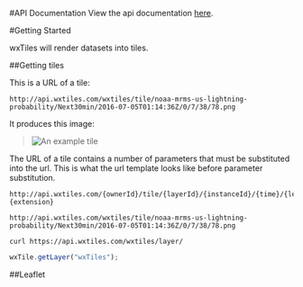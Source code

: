 #API Documentation
View the api documentation [here](https://wxtiles.github.io/wxtiles-docs/api-docs/).

#Getting Started

wxTiles will render datasets into tiles.

##Getting tiles

This is a URL of a tile:
```
http://api.wxtiles.com/wxtiles/tile/noaa-mrms-us-lightning-probability/Next30min/2016-07-05T01:14:36Z/0/7/38/78.png
```
It produces this image:
>![An example tile](http://api.wxtiles.com/wxtiles/tile/noaa-mrms-us-lightning-probability/Next30min/2016-07-05T01:14:36Z/0/7/38/78.png "An example tile")

The URL of a tile contains a number of parameters that must be substituted into the url. This is what the url template looks like before parameter substitution.
```
http://api.wxtiles.com/{ownerId}/tile/{layerId}/{instanceId}/{time}/{level}/{zCoord}/{xCoord}/{yCoord}.{extension}
```

```
http://api.wxtiles.com/wxtiles/tile/noaa-mrms-us-lightning-probability/Next30min/2016-07-05T01:14:36Z/0/7/38/78.png
```

```shell
curl https://api.wxtiles.com/wxtiles/layer/
```
```javascript
wxTile.getLayer("wxTiles");
```

##Leaflet

